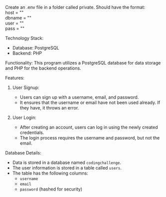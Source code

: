 Create an .env file in a folder called private.
Should have the format:\
host = ""\
dbname = ""\
user = ""\
pass = ""

Technology Stack:
- Database: PostgreSQL
- Backend: PHP

Functionality:
This program utilizes a PostgreSQL database for data storage and PHP for the backend operations.

Features:
1. User Signup:
   - Users can sign up with a username, email, and password.
   - It ensures that the username or email have not been used already. If they have, it throws an error.

2. User Login:
   - After creating an account, users can log in using the newly created credentials.
   - The login process requires the username and password, but not the email.

Database Details:
- Data is stored in a database named `codingchallenge`.
- The user information is stored in a table called `users`.
- The table has the following columns:
  - `username`
  - `email`
  - `password` (hashed for security)


